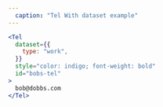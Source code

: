 ```yaml
---
  caption: "Tel With dataset example"
---
```


<!-- markdownlint-disable MD041 -->
<!-- dprint-ignore -->
```jsx
<Tel
  dataset={{
    type: "work",
  }}
  style="color: indigo; font-weight: bold"
  id="bobs-tel"
>
  bob@dobbs.com
</Tel>
```
